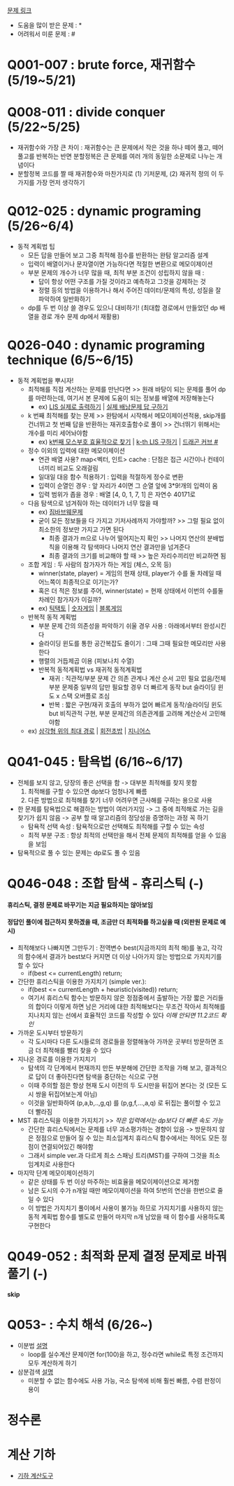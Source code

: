 [문제 링크](https://www.algospot.com/wiki/read/JMBook_%EB%AC%B8%EC%A0%9C%EB%93%A4_%EB%A7%81%ED%81%AC)

- 도움을 많이 받은 문제 : *
- 어려워서 미룬 문제 : #

# Q001-007 : brute force, 재귀함수 (5/19~5/21)

# Q008-011 : divide conquer (5/22~5/25)
- 재귀함수와 가장 큰 차이 : 재귀함수는 큰 문제에서 작은 것을 하나 떼어 풀고, 떼어 풀고를 반복하는 반면 분할정복은 큰 문제를 여러 개의 동일한 소문제로 나누는 개념이다
- 분할정복 코드를 짤 때 재귀함수와 마찬가지로 (1) 기저문제, (2) 재귀적 정의 이 두 가지를 가장 먼저 생각하기
# Q012-025 : dynamic programing (5/26~6/4)
- 동적 계획법 팁
  - 모든 답을 만들어 보고 그중 최적해 점수를 반환하는 완탐 알고리즘 설계
  - 입력이 배열이거나 문자열이면 가능하다면 적절한 변환으로 메모이제이션
  - 부분 문제의 개수가 너무 많을 때, 최적 부분 조건이 성립하지 않을 때 :
    - 답이 항상 어떤 구조를 가질 것이라고 예측하고 그것을 강제하는 것
    - 정렬 등의 방법을 이용하거나 해서 주어진 데이터/문제의 특성, 성질을 잘 파악하여 일반화하기
  - dp를 두 번 이상 쓸 경우도 있으니 대비하기! (최대합 경로에서 만들었던 dp 배열을 경로 개수 문제 dp에서 재활용)

# Q026-040 : dynamic programing technique (6/5~6/15)
- 동적 계획법을 뿌시자!
  - 최적해를 직접 계산하는 문제를 만난다면 >> 원래 바탕이 되는 문제를 풀어 dp를 마련하는데, 여기서 본 문제에 도움이 되는 정보를 배열에 저장해놓는다
    - ex) [LIS 실제로 출력하기](https://github.com/rbdus0715/algorithm/blob/main/study/026_LISfind.cpp) | [실제 배낭문제 답 구하기](https://github.com/rbdus0715/algorithm/blob/main/study/027_knapsackFind.cpp)
  - k 번째 최적해를 찾는 문제 >> 완탐에서 시작해서 메모이제이션적용, skip개를 건너뛰고 첫 번째 답을 반환하는 재귀호출함수로 풀이 >> 건너뛰기 위해서는 개수를 미리 세어놔야함
    - ex) [k번째 모스부호 효율적으로 찾기](https://github.com/rbdus0715/algorithm/blob/main/study/029_morseKth.cpp) | [k-th LIS 구하기](https://github.com/rbdus0715/algorithm/blob/main/study/030_kthLIS.cpp) | [드래곤 커브 #](https://github.com/rbdus0715/algorithm/blob/main/study/031_dragonCurve%23.cpp)
  - 정수 이외의 입력에 대한 메모이제이션
    - 연관 배열 사용? map<벡터, 인트> cache : 단점은 접근 시간이나 컨테이너끼리 비교도 오래걸림
    - 일대일 대응 함수 적용하기 : 입력을 적절하게 정수로 변환
    - 입력이 순열인 경우 : 앞 자리가 4이면 그 순열 앞에 3*9!개의 입력이 옴
    - 입력 범위가 좁을 경우 : 배열 [4, 0, 1, 7, 1] 은 자연수 40171로
  - 다음 탐색으로 넘겨줘야 하는 데이터가 너무 많을 때 
    - ex) [짐바브웨문제](https://github.com/rbdus0715/algorithm/blob/main/study/032.zimbabwe%23.cpp)
    - 굳이 모든 정보들을 다 가지고 기저사례까지 가야할까? >> 그럴 필요 없이 최소한의 정보만 가지고 가면 된다
      - 최종 결과가 m으로 나누어 떨어지는지 확인 >> 나머지 연산의 분배법칙을 이용해 각 탐색마다 나머지 연산 결과만을 넘겨준다
      - 최종 결과의 크기를 비교해야 할 때 >> 높은 자리수끼리만 비교하면 됨
  - 조합 게임 : 두 사람의 참가자가 하는 게임 (체스, 오목 등)
    - winner(state, player) = 게임의 현재 상태, player가 수를 둘 차례일 때 어느쪽이 최종적으로 이기는가?
    - 혹은 더 적은 정보를 주어, winner(state) = 현재 상태에서 이번의 수를둘 차례인 참가자가 이길까?
    - ex) [틱택토](https://github.com/rbdus0715/algorithm/blob/main/study/035_tictactoe*.cpp) | [숫자게임](https://github.com/rbdus0715/algorithm/blob/main/study/036_numberGame*.cpp) | [블록게임](https://github.com/rbdus0715/algorithm/blob/main/study/037_blockGame%23.cpp)
  - 반복적 동적 계획법
    - 부분 문제 간의 의존성을 파악하기 쉬울 경우 사용 : 아래에서부터 완성시킨다
    - 슬라이딩 윈도를 통한 공간복잡도 줄이기 : 그때 그때 필요한 메모리만 사용한다
    - 행렬의 거듭제곱 이용 (피보나치 수열)
    - 반복적 동적계획법 vs 재귀적 동적계획법
      - 재귀 : 직관적/부분 문제 간 의존 관계나 계산 순서 고민 필요 없음/전체 부분 문제중 일부의 답만 필요할 경우 더 빠르게 동작 but 슬라이딩 윈도 x 스택 오버플로 조심
      - 반복 : 짧은 구현/재귀 호출의 부하가 없어 빠르게 동작/슬라이딩 윈도 but 비직관적 구현, 부분 문제간의 의존관계를 고려해 계산순서 고민해야함
  - ex) [삼각형 위의 최대 경로]() | [회전초밥]() | [지니어스]()
# Q041-045 : 탐욕법 (6/16~6/17)
  - 전체를 보지 않고, 당장의 좋은 선택을 함 -> 대부분 최적해를 찾지 못함
    1. 최적해를 구할 수 있으면 dp보다 엄청나게 빠름
    2. 다른 방법으로 최적해를 찾기 너무 어려우면 근사해를 구하는 용으로 사용
  - 한 문제를 탐욕법으로 해결하는 방법이 여러가지임 -> 그 중에 최적해로 가는 길을 찾기가 쉽지 않음 -> 공부 할 때 알고리즘의 정당성을 증명하는 과정 꼭 하기
    - 탐욕적 선택 속성 : 탐욕적으로만 선택해도 최적해를 구할 수 있는 속성
    - 최적 부분 구조 : 항상 최적의 선택만을 해서 전체 문제의 최적해를 얻을 수 있음을 보임
  - 탐욕적으로 풀 수 있는 문제는 dp로도 풀 수 있음
# Q046-048 : 조합 탐색 - 휴리스틱 (-)
  #### 휴리스틱, 결정 문제로 바꾸기는 지금 필요하지는 않아보임
  #### 정답인 풀이에 접근하지 못하겠을 때, 조금만 더 최적화를 하고싶을 때 (외판원 문제로 예시)
  - 최적해보다 나빠지면 그만두기 : 전역변수 best(지금까지의 최적 해)를  놓고, 각각의 함수에서 결과가 best보다 커지면 더 이상 나아가지 않는 방법으로 가지치기를 할 수 있다
    - if(best <= currentLength) return;
  - 간단한 휴리스틱을 이용한 가지치기 (simple ver.):
    - if(best <= currentLength + heuristic(visited)) return;
    - 여기서 휴리스틱 함수는 방문하지 않은 정점중에서 출발하는 가장 짧은 거리들의 합이다 이렇게 하면 남은 거리에 대한 최적해보다는 무조건 작아서 최적해를 지나치지 않는 선에서 효율적인 코드를 작성할 수 있다 *이해 안되면 11.2코드 확인*
  - 가까운 도시부터 방문하기
    - 각 도시마다 다른 도시들로의 경로들을 정렬해놓아 가까운 곳부터 방문하면 조금 더 최적해를 빨리 찾을 수 있다
  - 지나온 경로를 이용한 가지치기
    - 탐색의 각 단계에서 현재까지 만든 부분해에 간단한 조작을 가해 보고, 결과적으로 답이 더 좋아진다면 탐색을 중단하는 식으로 구현
    - 이때 주의할 점은 항상 현재 도시 이전의 두 도시만을 뒤집어 본다는 것 (모든 도시 쌍을 뒤집어보는게 아님)
    - 이것을 일반화하여 (p,a,b,..,g,q) 를 (p,g,f,...,a,q) 로 뒤집는 풀이할 수 있고 더 빨라짐
  - MST 휴리스틱을 이용한 가지치기 >> *작은 입력에서는 dp보다 더 빠른 속도 가능*
    - 간단한 휴리스틱에서는 문제를 너무 과소평가하는 경향이 있음 -> 방문하지 않은 정점으로 만들어 질 수 있는 최소임계치 휴리스틱 함수에서는 적어도 모든 정점이 연결되어있긴 해야함
    - 그래서 simple ver.과 다르게 최소 스패닝 트리(MST)를 구하여 그것을 최소 임계치로 사용한다
  - 마지막 단계 메모이제이션하기
    - 같은 상태를 두 번 이상 마주하는 비효율을 메모이제이션으로 제거함
    - 남은 도시의 수가 n개일 때만 메모이제이션을 하여 5!번의 연산을 한번으로 줄일 수 있다
    - 이 방법은 가지치기 풀이에서 사용이 불가능 하므로 가지치기를 사용하지 않는 동적 계획법 함수를 별도로 만들어 마지막 n개 남았을 때 이 함수를 사용하도록 구현한다
# Q049-052 : 최적화 문제 결정 문제로 바꿔 풀기 (-)
  #### skip
# Q053- : 수치 해석 (6/26~)
  - 이분법 [설명](https://blog.naver.com/rbdus0715/223116394161)
    - loop를 실수계산 문제이면 for(100)을 하고, 정수라면 while로 특정 조건까지 모두 계산하게 하기
  - 삼분검색 [설명](https://blog.naver.com/rbdus0715/223116394161)
    - 미분할 수 없는 함수에도 사용 가능, 국소 탐색에 비해 훨씬 빠름, 수렴 판정이 용이
# 정수론

# 계산 기하
- [기하 계산도구](https://github.com/rbdus0715/algorithm/blob/main/study/reusable_cal_geometric.cpp)
